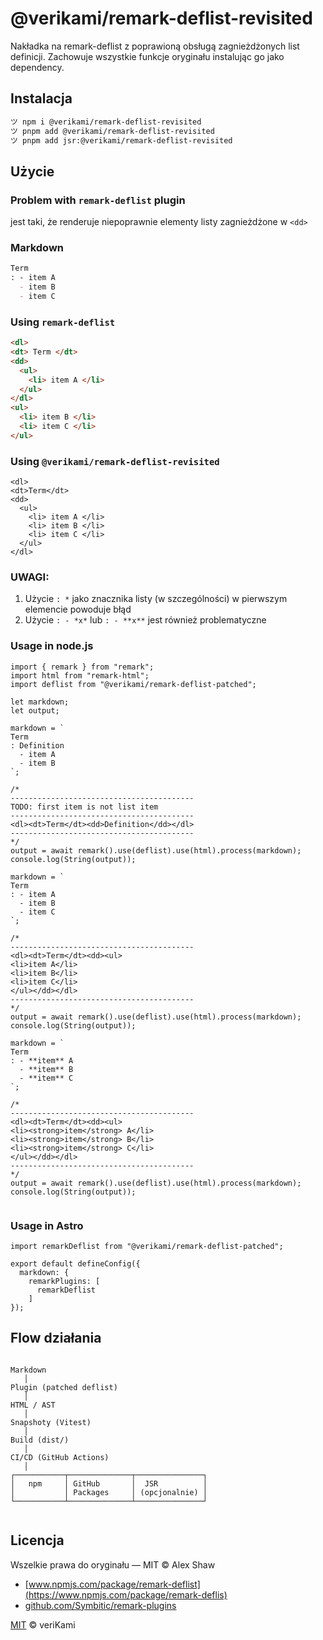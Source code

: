 # @verikami/remark-deflist-revisited

Nakładka na remark-deflist z poprawioną obsługą zagnieżdżonych list definicji.
Zachowuje wszystkie funkcje oryginału instalując go jako dependency.

## Instalacja

```bash
ツ npm i @verikami/remark-deflist-revisited
ツ pnpm add @verikami/remark-deflist-revisited
ツ pnpm add jsr:@verikami/remark-deflist-revisited
```

## Użycie

### Problem with `remark-deflist` plugin

jest taki, że renderuje niepoprawnie elementy listy zagnieżdżone w `<dd>`

### Markdown

```markdown
Term
: - item A
  - item B
  - item C
```

### Using `remark-deflist`

```html
<dl>
<dt> Term </dt>
<dd>
  <ul>
    <li> item A </li>
  </ul>
</dl>
<ul>
  <li> item B </li>
  <li> item C </li>
</ul>
```

### Using `@verikami/remark-deflist-revisited`

```
<dl>
<dt>Term</dt>
<dd>
  <ul>
    <li> item A </li>
    <li> item B </li>
    <li> item C </li>
  </ul>
</dl>
```

### UWAGI:

1. Użycie `: *` jako znacznika listy (w szczególności) w pierwszym elemencie powoduje błąd
2. Użycie `: - *x*` lub `: - **x**` jest również problematyczne

### Usage in node.js

```
import { remark } from "remark";
import html from "remark-html";
import deflist from "@verikami/remark-deflist-patched";

let markdown;
let output;

markdown = `
Term
: Definition
  - item A
  - item B
`;

/*
-----------------------------------------
TODO: first item is not list item
-----------------------------------------
<dl><dt>Term</dt><dd>Definition</dd></dl>
-----------------------------------------
*/
output = await remark().use(deflist).use(html).process(markdown);
console.log(String(output));

markdown = `
Term
: - item A
  - item B
  - item C
`;

/*
-----------------------------------------
<dl><dt>Term</dt><dd><ul>
<li>item A</li>
<li>item B</li>
<li>item C</li>
</ul></dd></dl>
-----------------------------------------
*/
output = await remark().use(deflist).use(html).process(markdown);
console.log(String(output));

markdown = `
Term
: - **item** A
  - **item** B
  - **item** C
`;

/*
-----------------------------------------
<dl><dt>Term</dt><dd><ul>
<li><strong>item</strong> A</li>
<li><strong>item</strong> B</li>
<li><strong>item</strong> C</li>
</ul></dd></dl>
-----------------------------------------
*/
output = await remark().use(deflist).use(html).process(markdown);
console.log(String(output));


```

### Usage in Astro

```
import remarkDeflist from "@verikami/remark-deflist-patched";

export default defineConfig({
  markdown: {
    remarkPlugins: [
      remarkDeflist
    ]
});

```

## Flow działania
```

Markdown
   │
Plugin (patched deflist)
   │
HTML / AST
   │
Snapshoty (Vitest)
   │
Build (dist/)
   │
CI/CD (GitHub Actions)
   │
┌───────────┬──────────────┬───────────────┐
│   npm     │ GitHub       │  JSR          │
│           │ Packages     │ (opcjonalnie) │
└───────────┴──────────────┴───────────────┘


```

## Licencja

Wszelkie prawa do oryginału — MIT © Alex Shaw

- [www.npmjs.com/package/remark-deflist](https://www.npmjs.com/package/remark-deflis)
- [github.com/Symbitic/remark-plugins](https://github.com/Symbitic/remark-plugins)

[MIT](LICENSE) © veriKami
